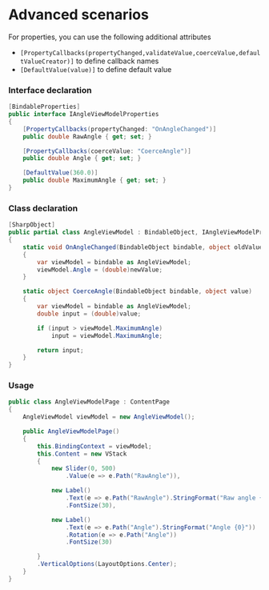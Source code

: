 # Advanced scenarios


For properties, you can use the following additional attributes

- `[PropertyCallbacks(propertyChanged,validateValue,coerceValue,defaultValueCreator)]` to define callback names
- `[DefaultValue(value)]` to define default value

### Interface declaration

```cs
[BindableProperties]
public interface IAngleViewModelProperties
{
    [PropertyCallbacks(propertyChanged: "OnAngleChanged")]
    public double RawAngle { get; set; }

    [PropertyCallbacks(coerceValue: "CoerceAngle")]
    public double Angle { get; set; }

    [DefaultValue(360.0)]
    public double MaximumAngle { get; set; }
}
```

### Class declaration

```cs
[SharpObject]
public partial class AngleViewModel : BindableObject, IAngleViewModelProperties
{
    static void OnAngleChanged(BindableObject bindable, object oldValue, object newValue)
    {
        var viewModel = bindable as AngleViewModel;
        viewModel.Angle = (double)newValue;
    }

    static object CoerceAngle(BindableObject bindable, object value)
    {
        var viewModel = bindable as AngleViewModel;
        double input = (double)value;

        if (input > viewModel.MaximumAngle)
            input = viewModel.MaximumAngle;

        return input;
    }
}
```

### Usage

```cs
public class AngleViewModelPage : ContentPage
{
    AngleViewModel viewModel = new AngleViewModel();

    public AngleViewModelPage()
    {
        this.BindingContext = viewModel;
        this.Content = new VStack
        {
            new Slider(0, 500)
                .Value(e => e.Path("RawAngle")),

            new Label()
                .Text(e => e.Path("RawAngle").StringFormat("Raw angle {0}"))
                .FontSize(30),

            new Label()
                .Text(e => e.Path("Angle").StringFormat("Angle {0}"))
                .Rotation(e => e.Path("Angle"))
                .FontSize(30)

        }
        .VerticalOptions(LayoutOptions.Center);
    }
}
```
